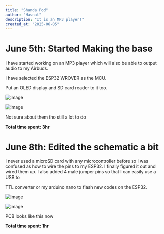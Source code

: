 ```yaml
---
title: "Shanda Pod"
author: "Hasnat"
description: "It is an MP3 player!"
created_at: "2025-06-05"
---
```

# June 5th: Started Making the base

I have started working on an MP3 player which will also be able to output audio to my Airbuds.

I have selected the ESP32 WROVER as the MCU.

Put an OLED display and SD card reader to it too.

![image](https://github.com/user-attachments/assets/983ff607-cd78-4104-bae1-0eee23f2e06c)

![image](https://github.com/user-attachments/assets/77ebb5aa-cf1e-4e92-93f0-d52ba4a4656f)

Not sure about them tho still a lot to do

**Total time spent: 3hr**

# June 8th: Edited the schematic a bit

I never used a microSD card with any microcontroller before so I was confused as how to wire the pins to my ESP32. I finally figured it out and wired them up. I also added 4 male jumper pins so that I can easily use a USB to 

TTL converter or my arduino nano to flash new codes on the ESP32.

![image](https://github.com/user-attachments/assets/cd13bfbf-7cc8-4739-8f66-eedcd2a3b625)

![image](https://github.com/user-attachments/assets/24d499ca-47c9-4a3c-9f9a-ebc3c1d17adb)

PCB looks like this now

**Total time spent: 1hr**
